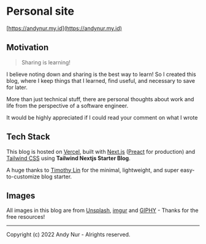# Personal site
[https://andynur.my.id](https://andynur.my.id)

## Motivation

> Sharing is learning!

I believe noting down and sharing is the best way to learn! So I created this blog, where I keep things that I learned, find useful, and necessary to save for later.

More than just technical stuff, there are personal thoughts about work and life from the perspective of a software engineer.

It would be highly appreciated if I could read your comment on what I wrote

## Tech Stack

This blog is hosted on [Vercel](https://vercel.com/), built with [Next.js](https://nextjs.org/) ([Preact](https://preactjs.com/) for production) and [Tailwind CSS](https://tailwindcss.com/) using **Tailwind Nextjs Starter Blog**.

A huge thanks to [Timothy Lin](https://twitter.com/timlrxx) for the minimal, lightweight, and super easy-to-customize blog starter.

## Images

All images in this blog are from [Unsplash](https://unsplash.com/), [imgur](https://imgur.com) and [GIPHY](https://giphy.com/) - Thanks for the free resources!

---

Copyright (c) 2022 Andy Nur - Alrights reserved.

